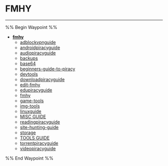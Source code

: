 # FMHY

---

%% Begin Waypoint %%

- **[fmhy](../../../../..//HOME-MTHRFCKR/BOOKMRKS-MTHRFCKR/FMHYedit/fmhy/fmhy.md)**
	- [adblockvpnguide](adblockvpnguide.md)
	- [androidpiracyguide](androidpiracyguide.md)
	- [audiopiracyguide](audiopiracyguide.md)
	- [backups](backups.md)
	- [base64](base64.md)
	- [beginners-guide-to-piracy](beginners-guide-to-piracy.md)
	- [devtools](HOME-MTHRFCKR/BOOKMRKS-MTHRFCKR/FMHYedit/fmhy/devtools.md)
	- [downloadpiracyguide](HOME-MTHRFCKR/BOOKMRKS-MTHRFCKR/FMHYedit/fmhy/downloadpiracyguide.md)
	- [edit-fmhy](edit-fmhy.md)
	- [edupiracyguide](edupiracyguide.md)
	- [fmhy](../../../../..//HOME-MTHRFCKR/BOOKMRKS-MTHRFCKR/FMHYedit/fmhy/fmhy.md)
	- [game-tools](HOME-MTHRFCKR/BOOKMRKS-MTHRFCKR/FMHYedit/fmhy/game-tools.md)
	- [img-tools](img-tools.md)
	- [linuxguide](linuxguide.md)
	- [MISC GUIDE](MISC%20GUIDE.md)
	- [readingpiracyguide](readingpiracyguide.md)
	- [site-hunting-guide](site-hunting-guide.md)
	- [storage](storage.md)
	- [TOOLS GUIDE](TOOLS%20GUIDE.md)
	- [torrentpiracyguide](torrentpiracyguide.md)
	- [videopiracyguide](videopiracyguide.md)

%% End Waypoint %%


